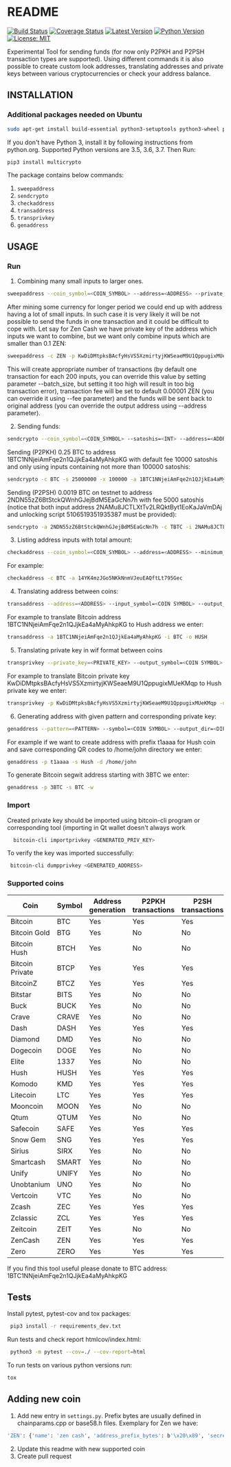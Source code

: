 # README

[![Build Status](https://travis-ci.org/tompin/multicrypto.svg?branch=master)](https://travis-ci.org/tompin/multicrypto)
[![Coverage Status](https://coveralls.io/repos/github/tompin/multicrypto/badge.svg?branch=master)](https://coveralls.io/github/tompin/multicrypto?branch=master)
[![Latest Version](https://pypip.in/version/multicrypto/badge.svg)](https://pypi.python.org/pypi/multicrypto/)
[![Python Version](https://img.shields.io/pypi/pyversions/multicrypto.svg)](https://www.python.org/)
[![License: MIT](https://img.shields.io/badge/License-MIT-blue.svg)](https://opensource.org/licenses/MIT)

Experimental Tool for sending funds (for now only P2PKH and P2PSH transaction types are supported). 
Using different commands it is also possible to create custom look addresses, translating addresses
 and private keys between various cryptocurrencies or check your address balance.

## INSTALLATION

### Additional packages needed on Ubuntu
```bash
sudo apt-get install build-essential python3-setuptools python3-wheel python3-dev python3-pip libgmp3-dev
```

If you don't have Python 3, install it by following instructions from python.org. 
Supported Python versions are 3.5, 3.6, 3.7. Then Run:
```bash
pip3 install multicrypto
```

The package contains below commands:
 1. `sweepaddress`
 2. `sendcrypto`
 3. `checkaddress`
 4. `transaddress`
 5. `transprivkey`
 6. `genaddress`

## USAGE

### Run

 1. Combining many small inputs to larger ones.
 ```bash
 sweepaddress --coin_symbol=<COIN_SYMBOL> --address=<ADDRESS> --private_key=<PRIVATE KEY> --minimum_input_threshold=<INT> --maximum_input_threshold=<INT>
 ```
 After mining some currency for longer period we could end up with address having a lot of small inputs. 
 In such case it is very likely it will be not possible to send the funds in one transaction and it could
  be difficult to cope with. Let say for Zen Cash we have private key of the address which inputs 
  we want to combine, but we want only combine inputs which are smaller than 0.1 ZEN:
  ```bash
 sweepaddress -c ZEN -p KwDiDMtpksBAcfyHsVS5XzmirtyjKWSeaeM9U1QppugixMUeKMqp --maximum_input_threshold==10000000
 ```
 This will create appropriate number of transactions (by default one transaction for each 200 inputs, you can 
 override this value by setting parameter --batch_size, but setting it too high will result in too big transaction error),
 transaction fee will be set to default 0.00001 ZEN (you can override it using --fee parameter) and the
 funds will be sent back to original address (you can override the output address using --address parameter).

 2. Sending funds:
 ```bash
 sendcrypto --coin_symbol=<COIN_SYMBOL> --satoshis=<INT> --address=<ADDRESS> --private_key=<PRIVATE KEY> --minimum_input_threshold=<INT> --maximum_input_threshold=<INT>
 ```
 Sending (P2PKH) 0.25 BTC to address 1BTC1NNjeiAmFqe2n1QJjkEa4aMyAhkpKG with default fee 10000 satoshis
 and only using inputs containing not more than 100000 satoshis:
 ```bash
 sendcrypto -c BTC -s 25000000 -x 100000 -a 1BTC1NNjeiAmFqe2n1QJjkEa4aMyAhkpKG -p KwDiDMtpksBAcfyHsVS5XzmirtyjKWSeaeM9U1QppugixMUeKMqp
 ```

 Sending (P2PSH) 0.0019 BTC on testnet to address 2NDN55zZ6BtStckQWnhGJejBdM5EaGcNn7h with fee 5000 satoshis
 (notice that both input address 2NAMu8JCTLXtTv2LRQktByt1EoKaJaVmDAj and unlocking script 5106519351935387
 must be provided):
 ```bash
 sendcrypto -a 2NDN55zZ6BtStckQWnhGJejBdM5EaGcNn7h -c TBTC -i 2NAMu8JCTLXtTv2LRQktByt1EoKaJaVmDAj -u 5106519351935387 -s 190000 -f 5000
 ```
 3. Listing address inputs with total amount:
 ```bash
 checkaddress --coin_symbol=<COIN_SYMBOL> --address=<ADDRESS> --minimum_input_threshold=<INT> --maximum_input_threshold=<INT>
 ``` 
 For example:
 ```bash
 checkaddress -c BTC -a 14YK4mzJGo5NKkNnmVJeuEAQftLt795Gec
 ```
 4. Translating address between coins:
  ```bash
  transaddress --address=<ADDRESS> --input_symbol=<COIN SYMBOL> --output_symbol=<COIN SYMBOL>
  ```
  For example to translate Bitcoin address 1BTC1NNjeiAmFqe2n1QJjkEa4aMyAhkpKG to Hush address we enter:
  ```bash
  transaddress -a 1BTC1NNjeiAmFqe2n1QJjkEa4aMyAhkpKG -i BTC -o HUSH
  ```
 5. Translating private key in wif format between coins
  ```bash
  transprivkey --private_key=<PRIVATE_KEY> --output_symbol=<COIN SYMBOL>
  ```
  For example to translate Bitcoin private key KwDiDMtpksBAcfyHsVS5XzmirtyjKWSeaeM9U1QppugixMUeKMqp
   to Hush private key we enter:
  ```bash
  transprivkey -p KwDiDMtpksBAcfyHsVS5XzmirtyjKWSeaeM9U1QppugixMUeKMqp -o HUSH
  ```
 6. Generating address with given pattern and corresponding private key:
  ```bash
 genaddress --pattern=<PATTERN> --symbol=<COIN SYMBOL> --output_dir=<DIRECTORY TO STORE QR CODES>
 ```
 For example if we want to create address with prefix t1aaaa for Hush coin and save corresponding
 QR codes to /home/john directory we enter:
  ```bash
 genaddress -p t1aaaa -s Hush -d /home/john
 ```
 To generate Bitcoin segwit address starting with 3BTC we enter:
 ```bash
 genaddress -p 3BTC -s BTC -w
 ```
### Import
Created private key should be imported using bitcoin-cli program 
or corresponding tool (importing in Qt wallet doesn't always work
```bash
  bitcoin-cli importprivkey <GENERATED_PRIV_KEY>
```
To verify the key was imported successfully:
```bash
 bitcoin-cli dumpprivkey <GENERATED_ADDRESS>
```

### Supported coins
| Coin | Symbol | Address generation | P2PKH transactions | P2SH transactions |
| --- | --- | --- | --- | --- |
| Bitcoin | BTC | Yes | Yes | Yes |
| Bitcoin Gold | BTG | Yes | No | No |
| Bitcoin Hush | BTCH | Yes | No | No |
| Bitcoin Private | BTCP | Yes | Yes | Yes |
| BitcoinZ | BTCZ | Yes | Yes | Yes |
| Bitstar | BITS | Yes | No | No |
| Buck | BUCK | Yes | No | No |
| Crave | CRAVE | Yes | No | No |
| Dash | DASH | Yes | Yes | Yes |
| Diamond | DMD | Yes | No | No |
| Dogecoin | DOGE | Yes | No | No |
| Elite | 1337 | Yes | No | No |
| Hush | HUSH | Yes | Yes | Yes |
| Komodo | KMD | Yes | Yes | Yes |
| Litecoin | LTC | Yes | Yes | Yes |
| Mooncoin | MOON | Yes | No | No |
| Qtum | QTUM | Yes | No | No |
| Safecoin | SAFE | Yes | Yes | Yes |
| Snow Gem | SNG | Yes | Yes | Yes |
| Sirius | SIRX | Yes | No | No |
| Smartcash | SMART | Yes | No | No |
| Unify | UNIFY | Yes | No | No |
| Unobtanium | UNO | Yes | No | No |
| Vertcoin | VTC | Yes | No | No |
| Zcash | ZEC | Yes | Yes | Yes |
| Zclassic | ZCL | Yes | Yes | Yes |
| Zeitcoin | ZEIT | Yes | No | No |
| ZenCash | ZEN | Yes | Yes | Yes |
| Zero | ZERO | Yes | Yes | Yes |

If you find this tool useful please donate to BTC address: 1BTC1NNjeiAmFqe2n1QJjkEa4aMyAhkpKG

## Tests
Install pytest, pytest-cov and tox packages:
```bash
 pip3 install -r requirements_dev.txt
```
Run tests and check report htmlcov/index.html:
```bash
 python3 -m pytest --cov=./ --cov-report=html
```
To run tests on various python versions run:
```bash
tox
```

## Adding new coin
1. Add new entry in `settings.py`. Prefix bytes are usually defined in chainparams.cpp or 
base58.h files.
 Exemplary for Zen we have:
```bash
'ZEN': {'name': 'zen cash', 'address_prefix_bytes': b'\x20\x89', 'secret_prefix_bytes': b'\x80'}
```
2. Update this readme with new supported coin
3. Create pull request
